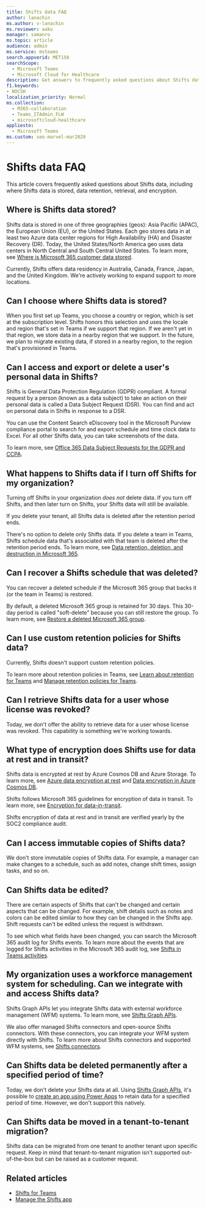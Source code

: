 ```yaml
---
title: Shifts data FAQ
author: lanachin
ms.author: v-lanachin
ms.reviewer: aaku
manager: samanro
ms.topic: article
audience: admin
ms.service: msteams
search.appverid: MET150
searchScope:
  - Microsoft Teams
  - Microsoft Cloud for Healthcare
description: Get answers to frequently asked questions about Shifts data, including where Shifts data is stored, data retention, retrieval, and encryption. 
f1.keywords:
- NOCSH
localization_priority: Normal
ms.collection: 
  - M365-collaboration
  - Teams_ITAdmin_FLW
  - microsoftcloud-healthcare
appliesto: 
  - Microsoft Teams
ms.custom: seo-marvel-mar2020
---
```


# Shifts data FAQ

This article covers frequently asked questions about Shifts data, including where Shifts data is stored, data retention, retrieval, and encryption.

## Where is Shifts data stored?

Shifts data is stored in one of three geographies (geos): Asia Pacific (APAC), the European Union (EU), or the United States. Each geo stores data in at least two Azure data center regions for High Availability (HA) and Disaster Recovery (DR). Today, the United States/North America geo uses data centers in North Central and South Central United States. To learn more, see [Where is Microsoft 365 customer data stored](/microsoft-365/enterprise/o365-data-locations).

Currently, Shifts offers data residency in Australia, Canada, France, Japan, and the United Kingdom. We're actively working to expand support to more locations.

## Can I choose where Shifts data is stored?

When you first set up Teams, you choose a country or region, which is set at the subscription level. Shifts honors this selection and uses the locale and region that's set in Teams if we support that region. If we aren't yet in that region, we store data in a nearby region that we support. In the future, we plan to migrate existing data, if stored in a nearby region, to the region that's provisioned in Teams.

## Can I access and export or delete a user's personal data in Shifts?

Shifts is General Data Protection Regulation (GDPR) compliant. A formal request by a person (known as a data subject) to take an action on their personal data is called a Data Subject Request (DSR). You can find and act on personal data in Shifts in response to a DSR.

You can use the Content Search eDiscovery tool in the Microsoft Purview compliance portal to search for and export schedule and time clock data to Excel. For all other Shifts data, you can take screenshots of the data.

To learn more, see [Office 365 Data Subject Requests for the GDPR and CCPA](/microsoft-365/compliance/gdpr-dsr-office365).

## What happens to Shifts data if I turn off Shifts for my organization?

Turning off Shifts in your organization *does not* delete data. If you turn off Shifts, and then later turn on Shifts, your Shifts data will still be available.

If you delete your tenant, all Shifts data is deleted after the retention period ends.

There's no option to delete only Shifts data. If you delete a team in Teams, Shifts schedule data that's associated with that team is deleted after the retention period ends. To learn more, see [Data retention, deletion, and destruction in Microsoft 365](/compliance/assurance/assurance-data-retention-deletion-and-destruction-overview).

## Can I recover a Shifts schedule that was deleted?

You can recover a deleted schedule if the Microsoft 365 group that backs it (or the team in Teams) is restored.

By default, a deleted Microsoft 365 group is retained for 30 days. This 30-day period is called "soft-delete" because you can still restore the group. To learn more, see [Restore a deleted Microsoft 365 group](/microsoft-365/admin/create-groups/restore-deleted-group?tabs=admin-center).

## Can I use custom retention policies for Shifts data?

Currently, Shifts doesn't support custom retention policies.

To learn more about retention policies in Teams, see [Learn about retention for Teams](/microsoft-365/compliance/retention-policies-teams) and [Manage retention policies for Teams](/microsoftteams/retention-policies).

## Can I retrieve Shifts data for a user whose license was revoked?

Today, we don't offer the ability to retrieve data for a user whose license was revoked. This capability is something we're working towards.

## What type of encryption does Shifts use for data at rest and in transit?

Shifts data is encrypted at rest by Azure Cosmos DB and Azure Storage. To learn more, see [Azure data encryption at rest](/azure/security/fundamentals/encryption-atrest) and
[Data encryption in Azure Cosmos DB](/azure/cosmos-db/database-encryption-at-rest).

Shifts follows Microsoft 365 guidelines for encryption of data in transit. To learn more, see [Encryption for data-in-transit](/compliance/assurance/assurance-encryption-in-transit).

Shifts encryption of data at rest and in transit are verified yearly by the SOC2 compliance audit.

## Can I access immutable copies of Shifts data?

We don't store immutable copies of Shifts data. For example, a manager can make changes to a schedule, such as add notes, change shift times, assign tasks, and so on.

## Can Shifts data be edited?

There are certain aspects of Shifts that can't be changed and certain aspects that can be changed. For example, shift details such as notes and colors can be edited similar to how they can be changed in the Shifts app. Shift requests can't be edited unless the request is withdrawn.

To see which what fields have been changed, you can search the Microsoft 365 audit log for Shifts events. To learn more about the events that are logged for Shifts activities in the Microsoft 365 audit log, see [Shifts in Teams activities](/microsoftteams/audit-log-events#shifts-in-teams-activities).

## My organization uses a workforce management system for scheduling. Can we integrate with and access Shifts data?

Shifts Graph APIs let you integrate Shifts data with external workforce management (WFM) systems. To learn more, see [Shifts Graph APIs](/graph/api/resources/shift).

We also offer managed Shifts connectors and open-source Shifts connectors. With these connectors, you can integrate your WFM system directly with Shifts. To learn more about Shifts connectors and supported WFM systems, see [Shifts connectors](shifts-connectors.md).

## Can Shifts data be deleted permanently after a specified period of time?

Today, we don't delete your Shifts data at all. Using [Shifts Graph APIs](/graph/api/resources/shift), it's possible to [create an app using Power Apps](/powerapps/maker/) to retain data for a specified period of time. However, we don't support this natively.

## Can Shifts data be moved in a tenant-to-tenant migration?

Shifts data can be migrated from one tenant to another tenant upon specific request. Keep in mind that tenant-to-tenant migration isn't supported out-of-the-box but can be raised as a customer request.

## Related articles

- [Shifts for Teams](shifts-for-teams-landing-page.md)
- [Manage the Shifts app](/microsoftteams/expand-teams-across-your-org/shifts/manage-the-shifts-app-for-your-organization-in-teams)
